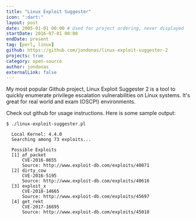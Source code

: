 ```yaml
---
title: "Linux Exploit Suggester"
icon: ":dart:"
layout: post
date: 2005-01-01 00:00 # Used for project ordering, never displayed
startDate: 2016-07-01 00:00
endDate: present
tag: [perl, linux]
github: https://github.com/jondonas/linux-exploit-suggester-2
projects: true
category: open-source
author: jondonas
externalLink: false
---
```


My most popular Github project, Linux Exploit Suggester 2 is a tool to quickly enumerate privilege escalation vulnerabilities on Linux systems. It's great for real world and exam (OSCP!) environments.

Check out github for usage instructions. Here is some sample output:

```
$ ./linux-exploit-suggester.pl

  Local Kernel: 4.4.0
  Searching among 73 exploits...

  Possible Exploits
  [1] af_packet
      CVE-2016-8655
      Source: http://www.exploit-db.com/exploits/40871
  [2] dirty_cow
      CVE-2016-5195
      Source: http://www.exploit-db.com/exploits/40616
  [3] exploit_x
      CVE-2018-14665
      Source: http://www.exploit-db.com/exploits/45697
  [4] get_rekt
      CVE-2017-16695
      Source: http://www.exploit-db.com/exploits/45010
```
